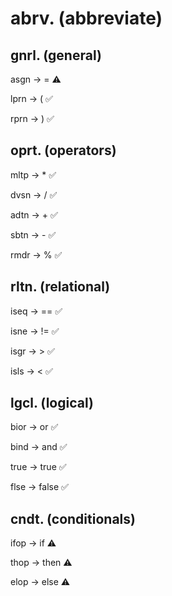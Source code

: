 # abrv. (abbreviate)

## gnrl. (general)

asgn -> = ⚠️

lprn -> ( ✅

rprn -> ) ✅

## oprt. (operators)

mltp -> \* ✅

dvsn -> / ✅

adtn -> + ✅

sbtn -> - ✅

rmdr -> % ✅

## rltn. (relational)

iseq -> == ✅

isne -> != ✅

isgr -> > ✅

isls -> < ✅

## lgcl. (logical)

bior -> or ✅

bind -> and ✅

true -> true ✅

flse -> false ✅

## cndt. (conditionals)

ifop -> if ⚠️

thop -> then ⚠️

elop -> else ⚠️

